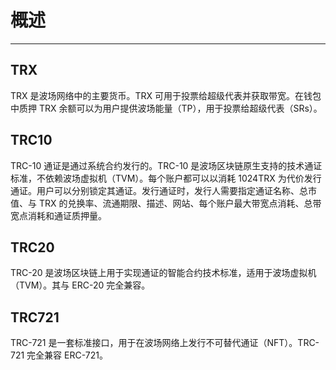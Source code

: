 # 概述
***
## TRX

TRX 是波场网络中的主要货币。TRX 可用于投票给超级代表并获取带宽。在钱包中质押 TRX 余额可以为用户提供波场能量（TP），用于投票给超级代表（SRs）。

## TRC10

TRC-10 通证是通过系统合约发行的。TRC-10 是波场区块链原生支持的技术通证标准，不依赖波场虚拟机（TVM）。每个账户都可以以消耗 1024TRX 为代价发行通证。用户可以分别锁定其通证。发行通证时，发行人需要指定通证名称、总市值、与 TRX 的兑换率、流通期限、描述、网站、每个账户最大带宽点消耗、总带宽点消耗和通证质押量。

## TRC20

TRC‌-20 是波场区块链上用于实现通证的智能合约技术标准，适用于波场虚拟机（TVM）。其与 ERC‌-20 完全兼容。

## TRC721

TRC-721 是一套标准接口，用于在波场网络上发行不可替代通证（NFT）。TRC-721 完全兼容 ERC-721。